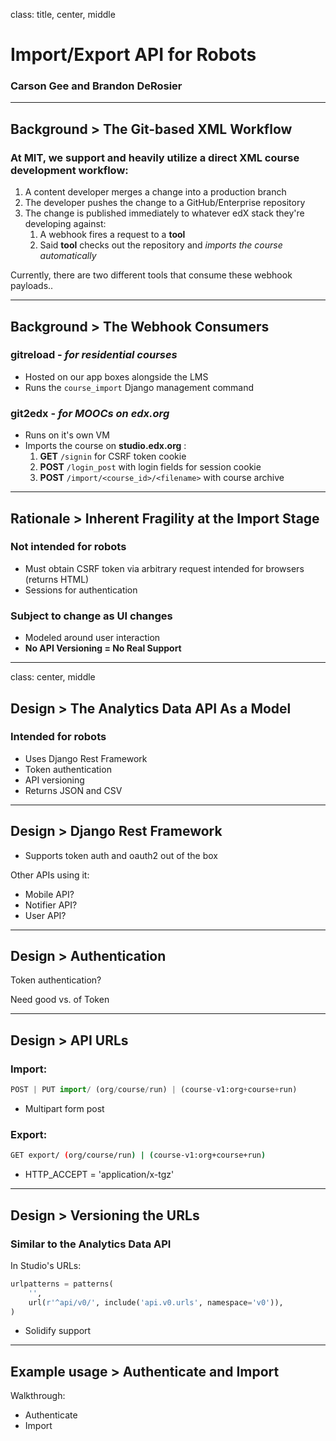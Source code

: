 class: title, center, middle

# Import/Export API for Robots

### Carson Gee and Brandon DeRosier


---


## **Background** > The Git-based XML Workflow

### At MIT, we support and heavily utilize a direct XML course development workflow:

1. A content developer merges a change into a production branch
2. The developer pushes the change to a GitHub/Enterprise repository
3. The change is published immediately to whatever edX stack they're developing
   against:
   1. A webhook fires a request to a **tool**
   2. Said **tool** checks out the repository and *imports the course
      automatically*

Currently, there are two different tools that consume these webhook payloads..

---


## **Background** > The Webhook Consumers

### gitreload - *for **residential** courses*
- Hosted on our app boxes alongside the LMS
- Runs the `course_import` Django management command

### git2edx - *for **MOOCs** on edx.org*
- Runs on it's own VM
- Imports the course on **studio.edx.org** :
  1. **GET** `/signin` for CSRF token cookie
  2. **POST** `/login_post` with login fields for session cookie
  3. **POST** `/import/<course_id>/<filename>` with course archive


---


## **Rationale** > Inherent Fragility at the Import Stage

### Not intended for robots
- Must obtain CSRF token via arbitrary request intended for browsers (returns HTML)
- Sessions for authentication

### Subject to change as UI changes
- Modeled around user interaction
- **No API Versioning = No Real Support**


---

class: center, middle

## **Design** > The Analytics Data API As a Model

### Intended for robots
- Uses Django Rest Framework
- Token authentication
- API versioning
- Returns JSON and CSV


---


## **Design** > Django Rest Framework

- Supports token auth and oauth2 out of the box

Other APIs using it:
- Mobile API?
- Notifier API?
- User API?


---


## **Design** > Authentication

Token authentication?

Need good vs. of Token 


---


## **Design** > API URLs

### Import:
```python
POST | PUT import/ (org/course/run) | (course-v1:org+course+run)
```
- Multipart form post

### Export:
```sh
GET export/ (org/course/run) | (course-v1:org+course+run)
```
- HTTP_ACCEPT = 'application/x-tgz'


---


## **Design** > Versioning the URLs

### Similar to the Analytics Data API

In Studio's URLs:
```python
urlpatterns = patterns(
    '',
    url(r'^api/v0/', include('api.v0.urls', namespace='v0')),
)
```
- Solidify support


---


## **Example usage** > Authenticate and Import

Walkthrough:
- Authenticate
- Import
